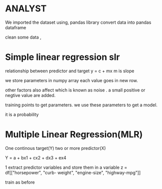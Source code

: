 # ANALYST

We imported the dataset using, pandas library
convert data into pandas dataframe

clean some data ,

# Simple linear regression slr
relationship between predictor and target
y = c + mx
m is slope

we store parameters in numpy array 
each value goes in new row.

other factors also affect which is known
as noise . a small positive or negtive value
are added.

training points to get parameters.
we use these parameters to get a model.

it is a probability


# Multiple Linear Regression(MLR)
One continous target(Y)
two or more predictor(X)

Y = a + bx1 + cx2 + dx3 + ex4

1 extract predictor variables and store them in a variable
z = df[["horsepower", "curb- weight", "engine-size", "highway-mpg"]]

train as before